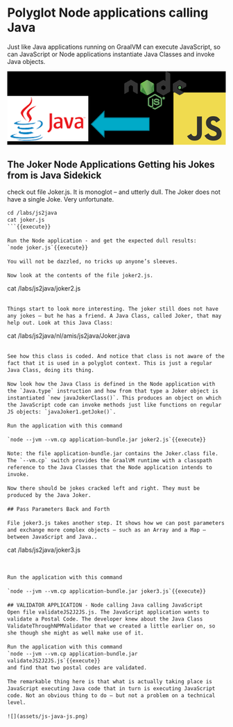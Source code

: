 # Polyglot Node applications calling Java
Just like Java applications running on GraalVM can execute JavaScript, so can JavaScript or Node applications instantiate Java Classes and invoke Java objects.

![](assets/node-to-java.png)

## The Joker Node Applications Getting his Jokes from is Java Sidekick

check out file Joker.js. It is monoglot – and utterly dull. The Joker does not have a single Joke. Very unfortunate.

```
cd /labs/js2java
cat joker.js
```{{execute}}

Run the Node application - and get the expected dull results:
`node joker.js`{{execute}} 

You will not be dazzled, no tricks up anyone’s sleeves.

Now look at the contents of the file joker2.js. 

```
cat /labs/js2java/joker2.js
```{{execute}}

Things start to look more interesting. The joker still does not have any jokes – but he has a friend. A Java Class, called Joker, that may help out. Look at this Java Class:
```
cat /labs/js2java/nl/amis/js2java/Joker.java
```{{execute}}

See how this class is coded. And notice that class is not aware of the fact that it is used in a polyglot context. This is just a regular Java Class, doing its thing.

Now look how the Java Class is defined in the Node application with the `Java.type` instruction and how from that type a Joker object is instantiated `new javaJokerClass()`. This produces an object on which the JavaScript code can invoke methods just like functions on regular JS objects: `javaJoker1.getJoke()`. 

Run the application with this command

`node --jvm --vm.cp application-bundle.jar joker2.js`{{execute}}

Note: the file application-bundle.jar contains the Joker.class file. The `--vm.cp` switch provides the GraalVM runtime with a classpath reference to the Java Classes that the Node application intends to invoke. 

Now there should be jokes cracked left and right. They must be produced by the Java Joker. 

## Pass Parameters Back and Forth 

File joker3.js takes another step. It shows how we can post parameters and exchange more complex objects – such as an Array and a Map – between JavaScript and Java..
```
cat /labs/js2java/joker3.js
```{{execute}}


Run the application with this command

`node --jvm --vm.cp application-bundle.jar joker3.js`{{execute}}

## VALIDATOR APPLICATION - Node calling Java calling JavaScript
Open file validateJS2J2JS.js. The JavaScript application wants to validate a Postal Code. The developer knew about the Java Class ValidateThroughNPMValidator that we created a little earlier on, so she though she might as well make use of it.

Run the application with this command
`node --jvm --vm.cp application-bundle.jar validateJS2J2JS.js`{{execute}}
and find that two postal codes are validated.

The remarkable thing here is that what is actually taking place is JavaScript executing Java code that in turn is executing JavaScript code. Not an obvious thing to do – but not a problem on a technical level.

![](assets/js-java-js.png)